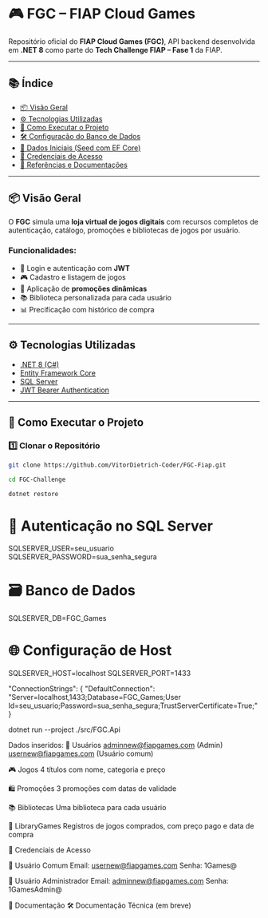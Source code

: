 # 🎮 FGC – FIAP Cloud Games

Repositório oficial do **FIAP Cloud Games (FGC)**, API backend desenvolvida em **.NET 8** como parte do **Tech Challenge FIAP – Fase 1** da FIAP.

---

## 📚 Índice

- [📦 Visão Geral](#-visão-geral)
- [⚙️ Tecnologias Utilizadas](#-tecnologias-utilizadas)
- [🚀 Como Executar o Projeto](#-como-executar-o-projeto)
- [🛠️ Configuração do Banco de Dados](#-configuração-do-banco-de-dados)
- [🌱 Dados Iniciais (Seed com EF Core)](#-dados-iniciais-seed-com-ef-core)
- [🔐 Credenciais de Acesso](#-credenciais-de-acesso)
- [🔗 Referências e Documentações](#-referências-e-documentações)

---

## 📦 Visão Geral

O **FGC** simula uma **loja virtual de jogos digitais** com recursos completos de autenticação, catálogo, promoções e bibliotecas de jogos por usuário.

### Funcionalidades:

- 🔐 Login e autenticação com **JWT**
- 🎮 Cadastro e listagem de jogos
- 💸 Aplicação de **promoções dinâmicas**
- 📚 Biblioteca personalizada para cada usuário
- 📊 Precificação com histórico de compra

---

## ⚙️ Tecnologias Utilizadas

- [.NET 8 (C#)](https://learn.microsoft.com/en-us/dotnet/)
- [Entity Framework Core](https://learn.microsoft.com/en-us/ef/core/)
- [SQL Server](https://www.microsoft.com/en-us/sql-server/)
- [JWT Bearer Authentication](https://jwt.io/)

---

## 🚀 Como Executar o Projeto

### 1️⃣ Clonar o Repositório

```bash
git clone https://github.com/VitorDietrich-Coder/FGC-Fiap.git

cd FGC-Challenge

dotnet restore
```

# 👤 Autenticação no SQL Server
SQLSERVER_USER=seu_usuario
SQLSERVER_PASSWORD=sua_senha_segura

# 🗃️ Banco de Dados
SQLSERVER_DB=FGC_Games

# 🌐 Configuração de Host
SQLSERVER_HOST=localhost
SQLSERVER_PORT=1433

"ConnectionStrings": {
  "DefaultConnection": "Server=localhost,1433;Database=FGC_Games;User Id=seu_usuario;Password=sua_senha_segura;TrustServerCertificate=True;"
}

dotnet run --project ./src/FGC.Api

Dados inseridos:
👤 Usuários
adminnew@fiapgames.com (Admin)
usernew@fiapgames.com (Usuário comum)

🎮 Jogos
4 títulos com nome, categoria e preço

🛍️ Promoções
3 promoções com datas de validade

📚 Bibliotecas
Uma biblioteca para cada usuário

🧾 LibraryGames
Registros de jogos comprados, com preço pago e data de compra

🔐 Credenciais de Acesso

👤 Usuário Comum
Email: usernew@fiapgames.com
Senha: 1Games@

👑 Usuário Administrador
Email: adminnew@fiapgames.com
Senha: 1GamesAdmin@

📄 Documentação
🛠️ Documentação Técnica (em breve)
